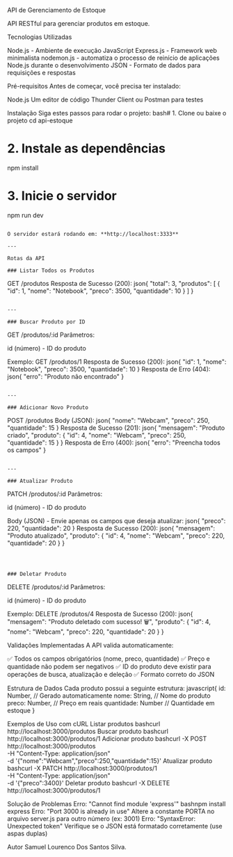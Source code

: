 API de Gerenciamento de Estoque

API RESTful para gerenciar produtos em estoque.

Tecnologias Utilizadas

Node.js - Ambiente de execução JavaScript
Express.js - Framework web minimalista
nodemon.js - automatiza o processo de reinício de aplicações Node.js durante o desenvolvimento
JSON - Formato de dados para requisições e respostas


Pré-requisitos
Antes de começar, você precisa ter instalado:

Node.js 
Um editor de código 
Thunder Client ou Postman para testes


Instalação
Siga estes passos para rodar o projeto:
bash# 1. Clone ou baixe o projeto
cd api-estoque

# 2. Instale as dependências
npm install

# 3. Inicie o servidor
npm run dev
```

O servidor estará rodando em: **http://localhost:3333**

---

Rotas da API

### Listar Todos os Produtos
```
GET /produtos
Resposta de Sucesso (200):
json{
  "total": 3,
  "produtos": [
    {
      "id": 1,
      "nome": "Notebook",
      "preco": 3500,
      "quantidade": 10
    }
  ]
}
```

---

### Buscar Produto por ID
```
GET /produtos/:id
Parâmetros:

id (número) - ID do produto

Exemplo: GET /produtos/1
Resposta de Sucesso (200):
json{
  "id": 1,
  "nome": "Notebook",
  "preco": 3500,
  "quantidade": 10
}
Resposta de Erro (404):
json{
  "erro": "Produto não encontrado"
}
```

---

### Adicionar Novo Produto
```
POST /produtos
Body (JSON):
json{
  "nome": "Webcam",
  "preco": 250,
  "quantidade": 15
}
Resposta de Sucesso (201):
json{
  "mensagem": "Produto criado",
  "produto": {
    "id": 4,
    "nome": "Webcam",
    "preco": 250,
    "quantidade": 15
  }
}
Resposta de Erro (400):
json{
  "erro": "Preencha todos os campos"
}
```

---

### Atualizar Produto
```
PATCH /produtos/:id
Parâmetros:

id (número) - ID do produto

Body (JSON) - Envie apenas os campos que deseja atualizar:
json{
  "preco": 220,
  "quantidade": 20
}
Resposta de Sucesso (200):
json{
  "mensagem": "Produto atualizado",
  "produto": {
    "id": 4,
    "nome": "Webcam",
    "preco": 220,
    "quantidade": 20
  }
}
```



### Deletar Produto
```
DELETE /produtos/:id
Parâmetros:

id (número) - ID do produto

Exemplo: DELETE /produtos/4
Resposta de Sucesso (200):
json{
  "mensagem": "Produto deletado com sucesso! 🗑️",
  "produto": {
    "id": 4,
    "nome": "Webcam",
    "preco": 220,
    "quantidade": 20
  }
}

Validações Implementadas
A API valida automaticamente:

✅ Todos os campos obrigatórios (nome, preco, quantidade)
✅ Preço e quantidade não podem ser negativos
✅ ID do produto deve existir para operações de busca, atualização e deleção
✅ Formato correto do JSON


Estrutura de Dados
Cada produto possui a seguinte estrutura:
javascript{
  id: Number,          // Gerado automaticamente
  nome: String,        // Nome do produto
  preco: Number,       // Preço em reais
  quantidade: Number   // Quantidade em estoque
}

Exemplos de Uso com cURL
Listar produtos
bashcurl http://localhost:3000/produtos
Buscar produto
bashcurl http://localhost:3000/produtos/1
Adicionar produto
bashcurl -X POST http://localhost:3000/produtos \
  -H "Content-Type: application/json" \
  -d '{"nome":"Webcam","preco":250,"quantidade":15}'
Atualizar produto
bashcurl -X PATCH http://localhost:3000/produtos/1 \
  -H "Content-Type: application/json" \
  -d '{"preco":3400}'
Deletar produto
bashcurl -X DELETE http://localhost:3000/produtos/1



Solução de Problemas
Erro: "Cannot find module 'express'"
bashnpm install express
Erro: "Port 3000 is already in use"
Altere a constante PORTA no arquivo server.js para outro número (ex: 3001)
Erro: "SyntaxError: Unexpected token"
Verifique se o JSON está formatado corretamente (use aspas duplas)

Autor
Samuel Lourenco Dos Santos Silva.
